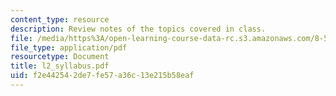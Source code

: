 ```yaml
---
content_type: resource
description: Review notes of the topics covered in class.
file: /media/https%3A/open-learning-course-data-rc.s3.amazonaws.com/8-591j-systems-biology-fall-2004/f2e442542de7fe57a36c13e215b58eaf_l2_syllabus.pdf
file_type: application/pdf
resourcetype: Document
title: l2_syllabus.pdf
uid: f2e44254-2de7-fe57-a36c-13e215b58eaf
---
```

